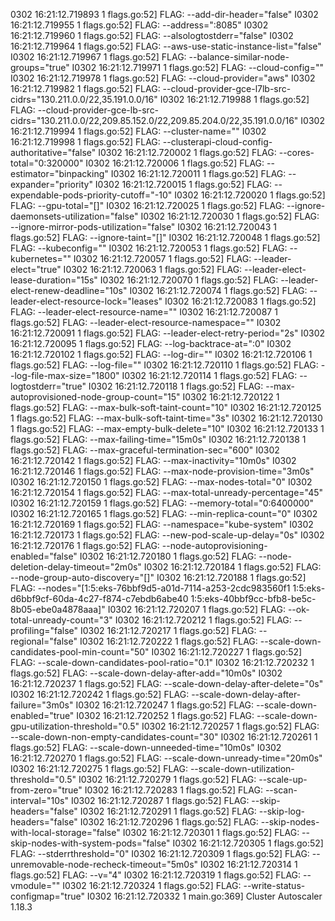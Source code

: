 0302 16:21:12.719893       1 flags.go:52] FLAG: --add-dir-header="false"
I0302 16:21:12.719955       1 flags.go:52] FLAG: --address=":8085"
I0302 16:21:12.719960       1 flags.go:52] FLAG: --alsologtostderr="false"
I0302 16:21:12.719964       1 flags.go:52] FLAG: --aws-use-static-instance-list="false"
I0302 16:21:12.719967       1 flags.go:52] FLAG: --balance-similar-node-groups="true"
I0302 16:21:12.719971       1 flags.go:52] FLAG: --cloud-config=""
I0302 16:21:12.719978       1 flags.go:52] FLAG: --cloud-provider="aws"
I0302 16:21:12.719982       1 flags.go:52] FLAG: --cloud-provider-gce-l7lb-src-cidrs="130.211.0.0/22,35.191.0.0/16"
I0302 16:21:12.719988       1 flags.go:52] FLAG: --cloud-provider-gce-lb-src-cidrs="130.211.0.0/22,209.85.152.0/22,209.85.204.0/22,35.191.0.0/16"
I0302 16:21:12.719994       1 flags.go:52] FLAG: --cluster-name=""
I0302 16:21:12.719998       1 flags.go:52] FLAG: --clusterapi-cloud-config-authoritative="false"
I0302 16:21:12.720002       1 flags.go:52] FLAG: --cores-total="0:320000"
I0302 16:21:12.720006       1 flags.go:52] FLAG: --estimator="binpacking"
I0302 16:21:12.720011       1 flags.go:52] FLAG: --expander="priority"
I0302 16:21:12.720015       1 flags.go:52] FLAG: --expendable-pods-priority-cutoff="-10"
I0302 16:21:12.720020       1 flags.go:52] FLAG: --gpu-total="[]"
I0302 16:21:12.720025       1 flags.go:52] FLAG: --ignore-daemonsets-utilization="false"
I0302 16:21:12.720030       1 flags.go:52] FLAG: --ignore-mirror-pods-utilization="false"
I0302 16:21:12.720043       1 flags.go:52] FLAG: --ignore-taint="[]"
I0302 16:21:12.720048       1 flags.go:52] FLAG: --kubeconfig=""
I0302 16:21:12.720053       1 flags.go:52] FLAG: --kubernetes=""
I0302 16:21:12.720057       1 flags.go:52] FLAG: --leader-elect="true"
I0302 16:21:12.720063       1 flags.go:52] FLAG: --leader-elect-lease-duration="15s"
I0302 16:21:12.720070       1 flags.go:52] FLAG: --leader-elect-renew-deadline="10s"
I0302 16:21:12.720074       1 flags.go:52] FLAG: --leader-elect-resource-lock="leases"
I0302 16:21:12.720083       1 flags.go:52] FLAG: --leader-elect-resource-name=""
I0302 16:21:12.720087       1 flags.go:52] FLAG: --leader-elect-resource-namespace=""
I0302 16:21:12.720091       1 flags.go:52] FLAG: --leader-elect-retry-period="2s"
I0302 16:21:12.720095       1 flags.go:52] FLAG: --log-backtrace-at=":0"
I0302 16:21:12.720102       1 flags.go:52] FLAG: --log-dir=""
I0302 16:21:12.720106       1 flags.go:52] FLAG: --log-file=""
I0302 16:21:12.720110       1 flags.go:52] FLAG: --log-file-max-size="1800"
I0302 16:21:12.720114       1 flags.go:52] FLAG: --logtostderr="true"
I0302 16:21:12.720118       1 flags.go:52] FLAG: --max-autoprovisioned-node-group-count="15"
I0302 16:21:12.720122       1 flags.go:52] FLAG: --max-bulk-soft-taint-count="10"
I0302 16:21:12.720125       1 flags.go:52] FLAG: --max-bulk-soft-taint-time="3s"
I0302 16:21:12.720130       1 flags.go:52] FLAG: --max-empty-bulk-delete="10"
I0302 16:21:12.720133       1 flags.go:52] FLAG: --max-failing-time="15m0s"
I0302 16:21:12.720138       1 flags.go:52] FLAG: --max-graceful-termination-sec="600"
I0302 16:21:12.720142       1 flags.go:52] FLAG: --max-inactivity="10m0s"
I0302 16:21:12.720146       1 flags.go:52] FLAG: --max-node-provision-time="3m0s"
I0302 16:21:12.720150       1 flags.go:52] FLAG: --max-nodes-total="0"
I0302 16:21:12.720154       1 flags.go:52] FLAG: --max-total-unready-percentage="45"
I0302 16:21:12.720159       1 flags.go:52] FLAG: --memory-total="0:6400000"
I0302 16:21:12.720165       1 flags.go:52] FLAG: --min-replica-count="0"
I0302 16:21:12.720169       1 flags.go:52] FLAG: --namespace="kube-system"
I0302 16:21:12.720173       1 flags.go:52] FLAG: --new-pod-scale-up-delay="0s"
I0302 16:21:12.720176       1 flags.go:52] FLAG: --node-autoprovisioning-enabled="false"
I0302 16:21:12.720180       1 flags.go:52] FLAG: --node-deletion-delay-timeout="2m0s"
I0302 16:21:12.720184       1 flags.go:52] FLAG: --node-group-auto-discovery="[]"
I0302 16:21:12.720188       1 flags.go:52] FLAG: --nodes="[1:5:eks-76bbf9d5-a01d-7114-a253-2cdc983560f1 1:5:eks-d6bbf9cf-60da-4c27-f874-c7ebdb6abe40 1:5:eks-40bbf9cc-bfb8-be5c-8b05-ebe0a4878aaa]"
I0302 16:21:12.720207       1 flags.go:52] FLAG: --ok-total-unready-count="3"
I0302 16:21:12.720212       1 flags.go:52] FLAG: --profiling="false"
I0302 16:21:12.720217       1 flags.go:52] FLAG: --regional="false"
I0302 16:21:12.720222       1 flags.go:52] FLAG: --scale-down-candidates-pool-min-count="50"
I0302 16:21:12.720227       1 flags.go:52] FLAG: --scale-down-candidates-pool-ratio="0.1"
I0302 16:21:12.720232       1 flags.go:52] FLAG: --scale-down-delay-after-add="10m0s"
I0302 16:21:12.720237       1 flags.go:52] FLAG: --scale-down-delay-after-delete="0s"
I0302 16:21:12.720242       1 flags.go:52] FLAG: --scale-down-delay-after-failure="3m0s"
I0302 16:21:12.720247       1 flags.go:52] FLAG: --scale-down-enabled="true"
I0302 16:21:12.720252       1 flags.go:52] FLAG: --scale-down-gpu-utilization-threshold="0.5"
I0302 16:21:12.720257       1 flags.go:52] FLAG: --scale-down-non-empty-candidates-count="30"
I0302 16:21:12.720261       1 flags.go:52] FLAG: --scale-down-unneeded-time="10m0s"
I0302 16:21:12.720270       1 flags.go:52] FLAG: --scale-down-unready-time="20m0s"
I0302 16:21:12.720275       1 flags.go:52] FLAG: --scale-down-utilization-threshold="0.5"
I0302 16:21:12.720279       1 flags.go:52] FLAG: --scale-up-from-zero="true"
I0302 16:21:12.720283       1 flags.go:52] FLAG: --scan-interval="10s"
I0302 16:21:12.720287       1 flags.go:52] FLAG: --skip-headers="false"
I0302 16:21:12.720291       1 flags.go:52] FLAG: --skip-log-headers="false"
I0302 16:21:12.720296       1 flags.go:52] FLAG: --skip-nodes-with-local-storage="false"
I0302 16:21:12.720301       1 flags.go:52] FLAG: --skip-nodes-with-system-pods="false"
I0302 16:21:12.720305       1 flags.go:52] FLAG: --stderrthreshold="0"
I0302 16:21:12.720309       1 flags.go:52] FLAG: --unremovable-node-recheck-timeout="5m0s"
I0302 16:21:12.720314       1 flags.go:52] FLAG: --v="4"
I0302 16:21:12.720319       1 flags.go:52] FLAG: --vmodule=""
I0302 16:21:12.720324       1 flags.go:52] FLAG: --write-status-configmap="true"
I0302 16:21:12.720332       1 main.go:369] Cluster Autoscaler 1.18.3